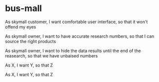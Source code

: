 # bus-mall

As skymall customer, I want comfortable user interface, so that it won't offend my eyes

As skymall owner, I want to have accurate research numbers, so that I can source the right products

As skymall owner, I want to hide the data results until the end of the reasearch, so that we have unbaised numbers

As X, I want Y, so that Z

As X, I want Y, so that Z



